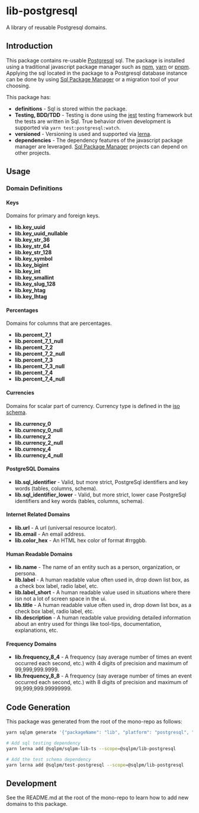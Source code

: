 # **lib-postgresql**

A library of reusable Postgresql domains.

## Introduction

This package contains re-usable [Postgresql](https://www.postgresql.org/) sql. The package is installed using a traditional javascript package manager such as [npm](https://www.npmjs.com/), [yarn](https://yarnpkg.com/) or [pnpm](https://pnpm.io/). Applying the sql located in the package to a Postgresql database instance can be done by using [Sql Package Manager](https://github.com/erichosick/sqlpm) or a migration tool of your choosing.

This package has:

* **definitions** - Sql is stored within the package.
* **Testing, BDD/TDD** - Testing is done using the [jest](https://jestjs.io/) testing framework but the tests are written in Sql. True behavior driven development is supported via `yarn test:postgresql:watch`.
* **versioned** - Versioning is used and supported via [lerna](https://lerna.js.org/).
* **dependencies** - The dependency features of the javascript package manager are leveraged. [Sql Package Manager](https://github.com/erichosick/sqlpm) projects can depend on other projects.

## Usage

### Domain Definitions

#### Keys

Domains for primary and foreign keys.

* **lib.key_uuid**
* **lib.key_uuid_nullable**
* **lib.key_str_36**
* **lib.key_str_64**
* **lib.key_str_128**
* **lib.key_symbol**
* **lib.key_bigint**
* **lib.key_int**
* **lib.key_smallint**
* **lib.key_slug_128**
* **lib.key_htag**
* **lib.key_lhtag**

#### Percentages

Domains for columns that are percentages.

* **lib.percent_7_1**
* **lib.percent_7_1_null**
* **lib.percent_7_2**
* **lib.percent_7_2_null**
* **lib.percent_7_3**
* **lib.percent_7_3_null**
* **lib.percent_7_4**
* **lib.percent_7_4_null**

#### Currencies

Domains for scalar part of currency. Currency type is defined in the [iso schema](https://github.com/erichosick/sqlpm/tree/main/schemas/postgresql/iso).

* **lib.currency_0**
* **lib.currency_0_null**
* **lib.currency_2**
* **lib.currency_2_null**
* **lib.currency_4**
* **lib.currency_4_null**

#### PostgreSQL Domains

* **lib.sql_identifier** - Valid, but more strict, PostgreSql identifiers and key words (tables, columns, schema).
* **lib.sql_identifier_lower** - Valid, but more strict, lower case PostgreSql identifiers and key words (tables, columns, schema).

#### Internet Related Domains

* **lib.url** - A url (universal resource locator).
* **lib.email** - An email address.
* **lib.color_hex** - An HTML hex color of format #rrggbb.

#### Human Readable Domains

* **lib.name** - The name of an entity such as a person, organization, or persona.
* **lib.label** - A human readable value often used in, drop down list box, as a check box label, radio label, etc.
* **lib.label_short** - A human readable value used in situations where there isn not a lot of screen space in the ui.
* **lib.title** - A human readable value often used in, drop down list box, as a check box label, radio label, etc.
* **lib.description** - A human readable value providing detailed information about an entry used for things like tool-tips, documentation, explanations, etc.

#### Frequency Domains

* **lib.frequency_8_4** - A frequency (say average number of times an event occurred each second, etc.) with 4 digits of precision and maximum of 99,999,999.9999.
* **lib.frequency_8_8** - A frequency (say average number of times an event occurred each second, etc.) with 8 digits of precision and maximum of 99,999,999.99999999.

## Code Generation

This package was generated from the root of the mono-repo as follows:

```bash
yarn sqlpm generate '{"packageName": "lib", "platform": "postgresql", "description": "A library of reusable Postgresql domains.", "author": "...", "email": "...", "purposes": ["readwrite"], "actions": ["run", "test", "reset"]}'

# Add sql testing dependency
yarn lerna add @sqlpm/sqlpm-lib-ts --scope=@sqlpm/lib-postgresql

# Add the test schema dependency
yarn lerna add @sqlpm/test-postgresql --scope=@sqlpm/lib-postgresql
```

## Development

See the README.md at the root of the mono-repo to learn how to add new domains to this package.
